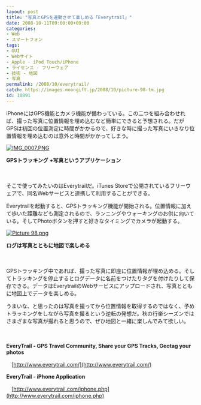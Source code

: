 ```yaml
---
layout: post
title: "写真とGPSを連動させて楽しめる「Everytrail」"
date: 2008-10-11T09:00:00+09:00
categories:
- Web
- スマートフォン
tags: 
- GUI
- Webサイト
- Apple - iPod Touch/iPhone
- ライセンス - フリーウェア
- 技術 - 地図
- 写真
permalink: /2008/10/everytrail/
catch: https://images.moongift.jp/2008/10/picture-98-tm.jpg
id: 10891
---
```

iPhoneにはGPS機能とカメラ機能が備わっている。この二つを組み合わせれば、撮った写真に位置情報を埋め込むなど簡単にできると予想される。だがGPSは初回の位置測定に時間がかかるので、好きな時に撮った写真にいきなり位置情報を埋め込むのは意外と時間がかかってしまう。

  

[![IMG_0007.PNG](https://images.moongift.jp/2008/10/img-0007-tm.jpg)](https://images.moongift.jp/2008/10/img-0007.png)  
  
**GPSトラッキング +写真というアプリケーション**

  

　

  

そこで使ってみたいのはEverytrailだ。iTunes Storeで公開されているフリーウェアで、同名Webサービスと連携して利用することができる。

  
  
<!--more-->  

Everytrailを起動すると、GPSトラッキング機能が開始される。位置情報に加えて歩いた距離なども測定されるので、ランニングやウォーキングのお供に向いている。そしてPhotoボタンを押すと好きなタイミングでカメラが起動する。

  

[![Picture 98.png](https://images.moongift.jp/2008/10/picture-98-tm.jpg)](https://images.moongift.jp/2008/10/picture-98.png)  
  
**ログは写真とともに地図で楽しめる**

  

　

  

GPSトラッキング中であれば、撮った写真に即座に位置情報が埋め込める。そしてトラッキングを停止するとログデータに名前をつけたりタグを付けたりして保存できる。データはEverytrailのWebサービスにアップロードされ、写真とともに地図上でデータを楽しめる。

  

うまいな、と思ったのは写真を撮ってから位置情報を取得するのではなく、予めトラッキングをしながら写真を撮るという逆転の発想だ。秋の行楽シーズンではさまざまな写真が撮れると思うので、ぜひ地図と一緒に楽しんでみて欲しい。

  

　

  

**EveryTrail - GPS Travel Community, Share your GPS Tracks, Geotag your photos**  
  
　[http://www.everytrail.com/](http://www.everytrail.com/)

  

**EveryTrail - iPhone Application**  
  
　[http://www.everytrail.com/iphone.php](http://www.everytrail.com/iphone.php)

  
